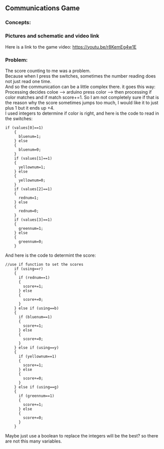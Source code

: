 ## Communications Game

### Concepts:

### Pictures and schematic and video link

Here is a link to the game video: https://youtu.be/r8KemEg4w1E

### Problem:
The score counting to me was a problem.  
Because when I press the switches, sometimes the number reading does not just read one time.  
And so the communication can be a little complex there. 
it goes this way: Processing decides coloe --> arduino press color --> then processing if color matches and if match score+=1. 
So I am not completely sure if that is the reason why the score sometimes jumps too much, I would like it to just plus 1 but it ends up +4.  
I used integers to determine if color is right, and here is the code to read in the switches:  
````
if (values[0]==1)
    {
      bluenum=1;
    } else
    {
      bluenum=0;
    }
    if (values[1]==1)
    {
      yellownum=1;
    } else
    {
      yellownum=0;
    }
    if (values[2]==1)
    {
      rednum=1;
    } else
    {
      rednum=0;
    }
    if (values[3]==1)
    {
      greennum=1;
    } else
    {
      greennum=0;
    }
````
And here is the code to determint the score:
````
//use if function to set the scores
    if (using==r)
    {
      if (rednum==1)
      {
        score+=1;
      } else
      {
        score+=0;
      }
    } else if (using==b)
    {
      if (bluenum==1)
      {
        score+=1;
      } else
      {
        score+=0;
      }
    } else if (using==y)
    {
      if (yellownum==1)
      {
        score+=1;
      } else
      {
        score+=0;
      }
    } else if (using==g)
    {
      if (greennum==1)
      {
        score+=1;
      } else
      {
        score+=0;
      }
    }
````
Maybe just use a boolean to replace the integers will be the best? so there are not this many variables.

